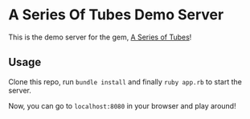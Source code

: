 # A Series Of Tubes Demo Server

This is the demo server for the gem, [A Series of Tubes](http://www.github.com/danmakenoise/a_series_of_tubes)!

## Usage

Clone this repo, run `bundle install` and finally `ruby app.rb` to start the server.

Now, you can go to `localhost:8080` in your browser and play around!
